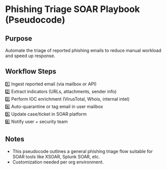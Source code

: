 # Phishing Triage SOAR Playbook (Pseudocode)

## Purpose
Automate the triage of reported phishing emails to reduce manual workload and speed up response.

## Workflow Steps
1️⃣ Ingest reported email (via mailbox or API)  
2️⃣ Extract indicators (URLs, attachments, sender info)  
3️⃣ Perform IOC enrichment (VirusTotal, Whois, internal intel)  
4️⃣ Auto-quarantine or tag email in user mailbox  
5️⃣ Update case/ticket in SOAR platform  
6️⃣ Notify user + security team  

## Notes
- This pseudocode outlines a general phishing triage flow suitable for SOAR tools like XSOAR, Splunk SOAR, etc.
- Customization needed per org environment.

